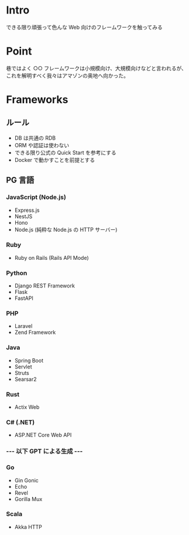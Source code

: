 # Intro

できる限り頑張って色んな Web 向けのフレームワークを触ってみる

# Point

巷ではよく ○○ フレームワークは小規模向け、大規模向けなどと言われるが、これを解明すべく我々はアマゾンの奥地へ向かった。

# Frameworks

## ルール

- DB は共通の RDB
- ORM や認証は使わない
- できる限り公式の Quick Start を参考にする
- Docker で動かすことを前提とする

## PG 言語

### JavaScript (Node.js)

- Express.js
- NestJS
- Hono
- Node.js (純粋な Node.js の HTTP サーバー)

### Ruby

- Ruby on Rails (Rails API Mode)

### Python

- Django REST Framework
- Flask
- FastAPI

### PHP

- Laravel
- Zend Framework

### Java

- Spring Boot
- Servlet
- Struts
- Searsar2

### Rust

- Actix Web

### C# (.NET)

- ASP.NET Core Web API

### --- 以下 GPT による生成 ---

### Go

- Gin Gonic
- Echo
- Revel
- Gorilla Mux

### Scala

- Akka HTTP
